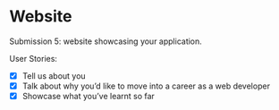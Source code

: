 # Website
Submission 5: website showcasing your application. 

User Stories:
- [x] Tell us about you
- [x] Talk about why you’d like to move into a career as a web developer
- [x] Showcase what you’ve learnt so far
